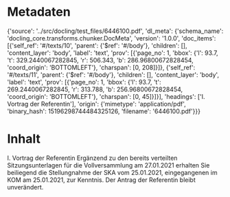 # Metadaten
{'source': '../src/docling/test_files/6446100.pdf', 'dl_meta': {'schema_name': 'docling_core.transforms.chunker.DocMeta', 'version': '1.0.0', 'doc_items': [{'self_ref': '#/texts/10', 'parent': {'$ref': '#/body'}, 'children': [], 'content_layer': 'body', 'label': 'text', 'prov': [{'page_no': 1, 'bbox': {'l': 93.7, 't': 329.2440067282845, 'r': 506.343, 'b': 286.96800672828454, 'coord_origin': 'BOTTOMLEFT'}, 'charspan': [0, 208]}]}, {'self_ref': '#/texts/11', 'parent': {'$ref': '#/body'}, 'children': [], 'content_layer': 'body', 'label': 'text', 'prov': [{'page_no': 1, 'bbox': {'l': 93.7, 't': 269.2440067282845, 'r': 313.788, 'b': 256.96800672828454, 'coord_origin': 'BOTTOMLEFT'}, 'charspan': [0, 45]}]}], 'headings': ['I. Vortrag der Referentin'], 'origin': {'mimetype': 'application/pdf', 'binary_hash': 15196298744484325126, 'filename': '6446100.pdf'}}}

# Inhalt
I. Vortrag der Referentin
Ergänzend zu den bereits verteilten Sitzungsunterlagen für die Vollversammlung am 27.01.2021 erhalten Sie beiliegend die Stellungnahme der SKA vom 25.01.2021, eingegangenen im KOM am 25.01.2021, zur Kenntnis.
Der Antrag der Referentin bleibt unverändert.